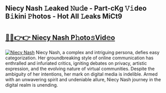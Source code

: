 ## Niecy Nash 𝙻eaked 𝙽u𝚍e - Part-cKg 𝚅𝚒deo B𝚒kini 𝙿hotos - Hot All 𝙻eaks MiCt9

# <h2><a href="http://ld0anu6.urlbe.top/?page=Niecy+Nash">🔗🔗👉👉 Niecy Nash P𝚑oto𝚜Vid𝚎o</a></h2>

[![Niecy Nash](https://i.imgur.com/eBuTRDB.gif)](http://ld0anu6.urlbe.top/?page=Niecy+Nash)
Niecy Nash, a complex and intriguing persona, defies easy categorization. Her groundbreaking style of online communication has enthralled and infuriated critics, igniting debates on privacy, artistic expression, and the evolving nature of virtual communities. Despite the ambiguity of her intentions, her mark on digital media is indelible. Armed with an unwavering spirit and undeniable allure, Niecy Nash journey in the digital realm is unending.
